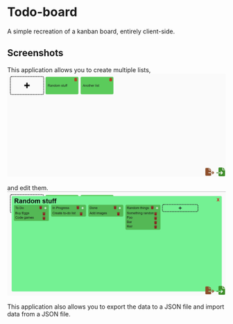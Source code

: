 # Todo-board

A simple recreation of a kanban board, entirely client-side. 

## Screenshots

This application allows you to create multiple lists,
![lists](https://github.com/Glitch752/Todo-board/blob/master/Images/Lists.jpg?raw=true)

and edit them.
![edit](https://github.com/Glitch752/Todo-board/blob/master/Images/CreateList.jpg?raw=true)

This application also allows you to export the data to a JSON file and import data from a JSON file.
